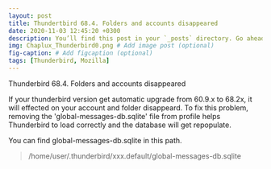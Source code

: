 ```yaml
---
layout: post
title: Thundertbird 68.4. Folders and accounts disappeared
date: 2020-11-03 12:45:20 +0300
description: You’ll find this post in your `_posts` directory. Go ahead and edit it and re-build the site to see your changes. # Add post description (optional)
img: Chaplux_Thunderbird0.png # Add image post (optional)
fig-caption: # Add figcaption (optional)
tags: [Thunderbird, Mozilla]
---
```


Thunderbird 68.4. Folders and accounts disappeared

If your thunderbird version get automatic upgrade from 60.9.x to 68.2x, it will effected on your account and folder disappeard. To fix this problem, removing the 'global-messages-db.sqlite' file from profile helps Thunderbird to load correctly and the database will get repopulate.

You can find global-messages-db.sqlite in this path.
>/home/user/.thunderbird/xxx.default/global-messages-db.sqlite

